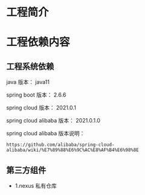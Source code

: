 # 工程简介

# 工程依赖内容

## 工程系统依赖

java 版本： java11

spring boot 版本： 2.6.6

spring cloud 版本： 2021.0.1

spring cloud alibaba 版本： 2021.0.1.0

spring cloud alibaba 版本说明：

```
https://github.com/alibaba/spring-cloud-alibaba/wiki/%E7%89%88%E6%9C%AC%E8%AF%B4%E6%98%8E
```

## 第三方组件

- 1.nexus 私有仓库


